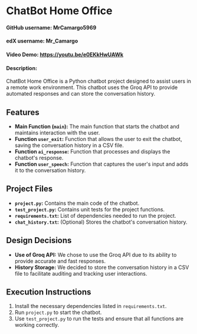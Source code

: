 # ChatBot Home Office
#### GitHub username: MrCamargo5969
#### edX username: Mr_Camargo
#### Video Demo:  <https://youtu.be/e0EKkHwUAWk>
#### Description:
ChatBot Home Office is a Python chatbot project designed to assist users in a remote work environment. This chatbot uses the Groq API to provide automated responses and can store the conversation history.

## Features
- **Main Function (`main`):** The main function that starts the chatbot and maintains interaction with the user.
- **Function `user_exit`:** Function that allows the user to exit the chatbot, saving the conversation history in a CSV file.
- **Function `ai_response`:** Function that processes and displays the chatbot's response.
- **Function `user_speech`:** Function that captures the user's input and adds it to the conversation history.

## Project Files
- **`project.py`:** Contains the main code of the chatbot.
- **`test_project.py`:** Contains unit tests for the project functions.
- **`requirements.txt`:** List of dependencies needed to run the project.
- **`chat_history.txt`:** (Optional) Stores the chatbot's conversation history.

## Design Decisions
- **Use of Groq API:** We chose to use the Groq API due to its ability to provide accurate and fast responses.
- **History Storage:** We decided to store the conversation history in a CSV file to facilitate auditing and tracking user interactions.

## Execution Instructions
1. Install the necessary dependencies listed in `requirements.txt`.
2. Run `project.py` to start the chatbot.
3. Use `test_project.py` to run the tests and ensure that all functions are working correctly.
